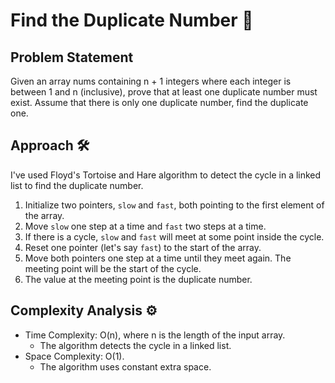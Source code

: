# Find the Duplicate Number 🧐

## Problem Statement

Given an array nums containing n + 1 integers where each integer is between 1 and n (inclusive), prove that at least one duplicate number must exist. Assume that there is only one duplicate number, find the duplicate one.

## Approach 🛠️

I've used Floyd's Tortoise and Hare algorithm to detect the cycle in a linked list to find the duplicate number.

1. Initialize two pointers, `slow` and `fast`, both pointing to the first element of the array.
2. Move `slow` one step at a time and `fast` two steps at a time.
3. If there is a cycle, `slow` and `fast` will meet at some point inside the cycle.
4. Reset one pointer (let's say `fast`) to the start of the array.
5. Move both pointers one step at a time until they meet again. The meeting point will be the start of the cycle.
6. The value at the meeting point is the duplicate number.

## Complexity Analysis ⚙️

- Time Complexity: O(n), where n is the length of the input array.
  - The algorithm detects the cycle in a linked list.
- Space Complexity: O(1).
  - The algorithm uses constant extra space.
